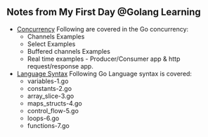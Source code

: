 ## Notes from My First Day @Golang Learning 
* [Concurrency](https://github.com/Indu-sharma/GoBasics/tree/master/concurrency)
  Following are covered in the Go concurrency:
  * Channels Examples
  * Select Examples 
  * Buffered channels Examples
  * Real time examples - Producer/Consumer app & http request/response app. 
* [Language Syntax](https://github.com/Indu-sharma/GoBasics/tree/master/language_syntax)
  Following Go Language syntax is covered:
  *  variables-1.go 
  *  constants-2.go
  *  array_slice-3.go
  *  maps_structs-4.go
  *  control_flow-5.go
  *  loops-6.go
  *  functions-7.go
  

